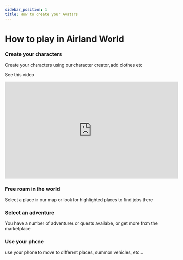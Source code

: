 ```yaml
---
sidebar_position: 1
title: How to create your Avatars
---
```


# How to play in Airland World


### Create your characters
Create your characters using our character creator, add clothes etc

See this video

<iframe width="560" height="315" src="https://www.youtube.com/embed/ycfeP7qZMoE?si=LfEXASURjtojAIJZ" title="YouTube video player" frameborder="0" allow="accelerometer; autoplay; clipboard-write; encrypted-media; gyroscope; picture-in-picture; web-share" referrerpolicy="strict-origin-when-cross-origin" allowfullscreen="true"></iframe>



### Free roam in the world
Select a place in our map or look for highlighted places to find jobs there

### Select an adventure
You have a number of adventures or quests available, or get more from the marketplace

### Use your phone
use your phone to move to different places, summon vehicles, etc...




